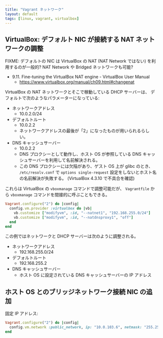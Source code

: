 ```yaml
---
title: "Vagrant ネットワーク"
layout: default
tags: [linux, vagrant, virtualbox]
---
```


VirtualBox: デフォルト NIC が接続する NAT ネットワークの調整
----------------------------------------------------------------------

FIXME: デフォルトの NIC は VirtualBox の NAT (NAT Network ではない)
を利用するのが一般的? NAT Network や Bridged ネットワークも可能?

  * 9.11. Fine-tuning the VirtualBox NAT engine - VirtualBox User Manual
    * https://www.virtualbox.org/manual/ch09.html#changenat

VirtualBox の NAT ネットワークとそこで稼動している DHCP サーバーは、
デフォルトで次のようなパラメーターになっている:

  * ネットワークアドレス
    * 10.0.2.0/24
  * デフォルトルート
    * 10.0.2.2
    * ネットワークアドレスの最後が「2」になったものが用いられるらしい。
  * DNS キャッシュサーバー
    * 10.0.2.2
    * DNS プロクシーとして動作し、ホスト OS が参照している DNS
      キャッシュサーバーを利用して名前解決される。
    * この DNS プロクシーには欠陥があり、ゲスト OS 上が glibc のとき、
      `/etc/resolv.conf` で `options single-request`
      設定をしないとホスト名の名前解決が失敗する。
      (VirtualBox 4.3.10 で不具合を確認)

これらは VirtualBox の `vboxmanage` コマンドで調整可能だが、
`Vagrantfile` から `vboxmanage` コマンドを間接的に呼ぶこともできる。

```ruby
Vagrant.configure("2") do |config|
  config.vm.provider :virtualbox do |vb|
    vb.customize ["modifyvm", :id, "--natnet1", "192.168.255.0/24"]
    vb.customize ["modifyvm", :id, "--natdnsproxy1", "off"]
  end
end
```

この例ではネットワークと DHCP サーバーは次のように調整される。

  * ネットワークアドレス
    * 192.168.255.0/24
  * デフォルトルート
    * 192.168.255.2
  * DNS キャッシュサーバー
    * ホスト OS に設定されている DNS キャッシュサーバーの IP アドレス

ホスト OS とのブリッジネットワーク接続 NIC の追加
----------------------------------------------------------------------

固定 IP アドレス:

```ruby
Vagrant.configure("2") do |config|
  config.vm.network :public_network, ip: "10.0.103.6", netmask: "255.255.0.0", bridge: "br0"
end
```

